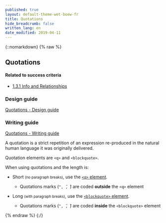 ```yaml
---
published: true
layout: default-theme-wet-boew-fr
title: Quotations
hide_breadcrumb: false
written_lang: en
date_modified: 2019-04-11
---
```

{::nomarkdown}
{% raw %}
<!-- Quotations -->
<div class="row">
	<div class="mrgn-lft-md mrgn-rght-md">
		<h2 id="quot" class="page-header">Quotations</h2>
	</div>
	<div class="col-md-4 pull-right">
		<div class="panel panel-default">
			<div class="panel-heading">
				<h4 class="panel-title">Related to success criteria</h4>
			</div>
			<div class="panel-body">
				<ul class="list-unstyled">
					<li><a href="http://www.w3.org/TR/2012/NOTE-UNDERSTANDING-WCAG20-20120103/content-structure-separation-programmatic.html" rel="external">1.3.1 Info and Relationships</a></li>
				</ul>
			</div>
		</div>
		<div class="panel panel-info">
			<div class="panel-heading">
				<h3 class="panel-title">Design guide</h3>
			</div>
			<div class="list-group"><a href="../design/quotations-en.html" class="list-group-item">Quotations<span class="wb-inv"> - Design guide</span></a> </div>
		</div>
		<div class="panel panel-info">
			<div class="panel-heading">
				<h3 class="panel-title">Writing guide</h3>
			</div>
			<div class="list-group"><a href="../writing/formatting-en.html#quotations" class="list-group-item">Quotations<span class="wb-inv"> - Writing guide</span></a></div>
		</div>
	</div>
	<div class="mrgn-lft-md mrgn-rght-md">
		<p>A quotation is a strict repetition of an expression re-produced in the natural human language it was originally delivered.</p>
		<p>Quotation elements are <code>&lt;q&gt;</code> and <code>&lt;blockquote&gt;</code>.</p>
		<p>When using quotations and the length is:</p>
		<ul>
			<li>
				<p>Short <small>(no paragraph breaks)</small>, use the <a href="http://www.w3.org/TR/2012/NOTE-WCAG20-TECHS-20120103/H49" rel="external" title="WCAG 2.0, Technique H49"><code>&lt;q&gt;</code> element</a>.</p>
				<ul>
					<li>Quotations marks (<code>&quot;, ̋, ̏</code>) are coded <strong>outside</strong> the <code>&lt;q&gt;</code> element</li>
				</ul>
			</li>
			<li>
				<p>Long <small>(with paragraph breaks)</small>, use the <a href="http://www.w3.org/TR/2012/NOTE-WCAG20-TECHS-20120103/H49" rel="external" title="WCAG 2.0, Technique H49"><code>&lt;blockquote&gt;</code> element</a>.</p>
				<ul>
					<li>Quotations marks (<code>&quot;, ̋, ̏</code>) are coded <strong>inside</strong> the <code>&lt;blockquote&gt;</code> element</li>
				</ul>
			</li>
		</ul>
	</div>
</div>
{% endraw %}
{:/}
